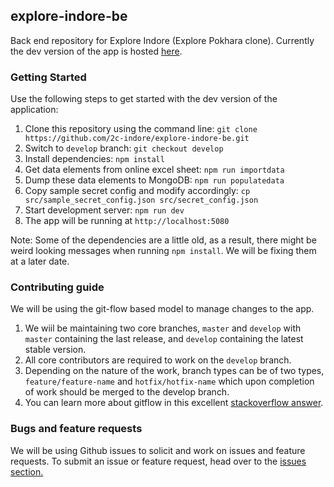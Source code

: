 ## explore-indore-be

Back end repository for Explore Indore (Explore Pokhara clone). Currently the dev version of the app is hosted [here](http://exploreindore.klldev.org).

### Getting Started
Use the following steps to get started with the dev version of the application:

1. Clone this repository using the command line: `git clone https://github.com/2c-indore/explore-indore-be.git`
2. Switch to `develop` branch: `git checkout develop`
3. Install dependencies: `npm install`
4. Get data elements from online excel sheet: `npm run importdata`
5. Dump these data elements to MongoDB: `npm run populatedata`
6. Copy sample secret config and modify accordingly: `cp src/sample_secret_config.json src/secret_config.json`
7. Start development server: `npm run dev`
8. The app will be running at `http://localhost:5080`

Note: Some of the dependencies are a little old, as a result, there might be weird looking messages when running `npm install`. We will be fixing them at a later date.


### Contributing guide
We will be using the git-flow based model to manage changes to the app.

1. We wiil be maintaining two core branches, `master` and `develop` with `master` containing the last release, and `develop` containing the latest stable version.
2. All core contributors are required to work on the `develop` branch.
3. Depending on the nature of the work, branch types can be of two types, `feature/feature-name` and `hotfix/hotfix-name` which upon completion of work should be merged to the develop branch.
4. You can learn more about gitflow in this excellent [stackoverflow answer](https://softwareengineering.stackexchange.com/questions/255404/how-to-use-github-branches-and-automatic-releases-for-version-management).


### Bugs and feature requests

We will be using Github issues to solicit and work on issues and feature requests. To submit an issue or feature request, head over to the [issues section.](https://github.com/2c-indore/explore-indore-be/issues/new/choose)